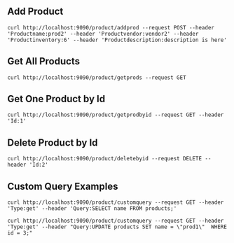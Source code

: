 
## Add Product
`curl http://localhost:9090/product/addprod --request POST --header 'Productname:prod2' --header 'Productvendor:vendor2' --header 'Productinventory:6' --header 'Productdescription:description is here'`

## Get All Products
`curl http://localhost:9090/product/getprods --request GET`

## Get One Product by Id
`curl http://localhost:9090/product/getprodbyid --request GET --header 'Id:1'`

## Delete Product by Id
`curl http://localhost:9090/product/deletebyid --request DELETE --header 'Id:2'`

## Custom Query Examples
`curl http://localhost:9090/product/customquery --request GET --header 'Type:get' --header 'Query:SELECT name FROM products;'`

`curl http://localhost:9090/product/customquery --request GET --header 'Type:get' --header "Query:UPDATE products SET name = \"prod1\"  WHERE id = 3;"`
